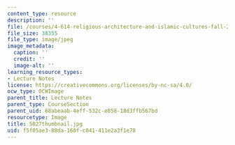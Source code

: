 ```yaml
---
content_type: resource
description: ''
file: /courses/4-614-religious-architecture-and-islamic-cultures-fall-2002/f5f05ae388da160fc041411e2a3f1e78_5027thumbnail.jpg
file_size: 38355
file_type: image/jpeg
image_metadata:
  caption: ''
  credit: ''
  image-alt: ''
learning_resource_types:
- Lecture Notes
license: https://creativecommons.org/licenses/by-nc-sa/4.0/
ocw_type: OCWImage
parent_title: Lecture Notes
parent_type: CourseSection
parent_uid: 68abeaab-4eff-532c-e858-18d3ffb567bd
resourcetype: Image
title: 5027thumbnail.jpg
uid: f5f05ae3-88da-160f-c041-411e2a3f1e78
---
```

